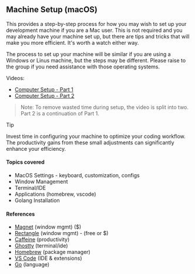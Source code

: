 ## Machine Setup (macOS)
This provides a step-by-step process for how you may wish to set up your development machine if you are a Mac user. This is not required and you may already have your machine set up, but there are tips and tricks that will make you more efficient. It's worth a watch either way. 

The process to set up your machine will be similar if you are using a Windows or Linus machine, but the steps may be different. Please raise to the group if you need assistance with those operating systems.

Videos: 
- [Computer Setup - Part 1](https://drive.google.com/file/d/1nEEZySoNoAyqtfuF1KxepFYZGDQgMEBM/view)
- [Computer Setup - Part 2](https://drive.google.com/file/d/1ITWGaduDoBe0iOCBYXMb6eLYTJ6I8_-k/view)
> Note: To remove wasted time during setup, the video is split into two. Part 2 is a continuation of Part 1.

> [!TIP]
> Invest time in configuring your machine to optimize your coding 
> workflow. The productivity gains from these small adjustments can 
> significantly enhance your efficiency.

#### **Topics covered**
- MacOS Settings - keyboard, customization, configs
- Window Management
- Terminal/IDE
- Applications (homebrew, vscode)
- Golang Installation

#### **References**
- [Magnet](https://magnet.crowdcafe.com/) (window mgmt) ($)
- [Rectangle](https://rectangleapp.com/) (window mgmt) - (free or $)
- [Caffeine](https://www.caffeine-app.net/) (productivity)
- [Ghostty](https://ghostty.org/) (terminal/ide) 
- [Homebrew](https://brew.sh/) (package manager)
- [VS Code](https://code.visualstudio.com/) (IDE & extensions)
- [Go](https://go.dev/doc/install) (language)